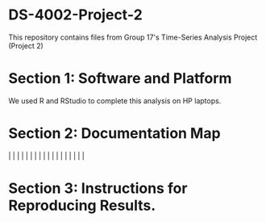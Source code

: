 # DS-4002-Project-2
This repository contains files from Group 17's Time-Series Analysis Project (Project 2)

# Section 1: Software and Platform
We used R and RStudio to complete this analysis on HP laptops.

# Section 2: Documentation Map
|               |           |
|               |           |
|               |           |
|               |           |
|               |           |
|               |           |

# Section 3: Instructions for Reproducing Results. 

